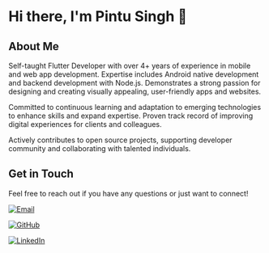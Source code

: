 <!--
**pintusingh28/pintusingh28** is a ✨ _special_ ✨ repository because its `README.md` (this file) appears on your GitHub profile.

Here are some ideas to get you started:

- 🔭 I’m currently working on ...
- 🌱 I’m currently learning ...
- 👯 I’m looking to collaborate on ...
- 🤔 I’m looking for help with ...
- 💬 Ask me about ...
- 📫 How to reach me: ...
- 😄 Pronouns: ...
- ⚡ Fun fact: ...
-->

# Hi there, I'm Pintu Singh 👋

## About Me

Self-taught Flutter Developer with over 4+ years of experience in mobile and web app development. Expertise includes Android native development and backend development with Node.js. Demonstrates a strong passion for designing and creating visually appealing, user-friendly apps and websites.

Committed to continuous learning and adaptation to emerging technologies to enhance skills and expand expertise. Proven track record of improving digital experiences for clients and colleagues.

Actively contributes to open source projects, supporting developer community and collaborating with talented individuals.

## Get in Touch

Feel free to reach out if you have any questions or just want to connect!

[![Email](https://img.shields.io/badge/Email-pintusingh2811@proton.me-6D4AFF?logo=protonmail&logoColor=FFFFFF)](mailto:pintusingh2811@proton.me)

[![GitHub](https://img.shields.io/badge/GitHub-pintusingh28-181717?logo=github&logoColor=FFFFFF)](https://www.github.com/pintusingh28)

[![LinkedIn](https://img.shields.io/badge/LinkedIn-pintusingh28-0A66C2?logo=linkedin&logoColor=FFFFFF)](https://www.linkedin.com/in/pintusingh28)
